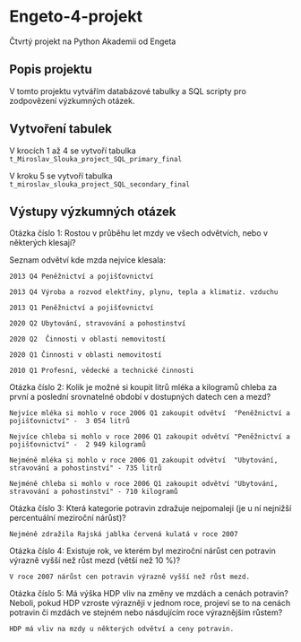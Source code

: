 # Engeto-4-projekt
Čtvrtý projekt na Python Akademii od Engeta
## Popis projektu
V tomto projektu vytvářím databázové tabulky a SQL scripty pro zodpovězení výzkumných otázek.
## Vytvoření tabulek
V krocích 1 až 4 se vytvoří tabulka ```t_Miroslav_Slouka_project_SQL_primary_final```  

V kroku 5 se vytvoří tabulka ```t_miroslav_slouka_project_SQL_secondary_final```
## Výstupy výzkumných otázek
Otázka číslo 1: Rostou v průběhu let mzdy ve všech odvětvích, nebo v některých klesají?

Seznam odvětví kde mzda nejvíce klesala:

    2013 Q4	Peněžnictví a pojišťovnictví

    2013 Q4	Výroba a rozvod elektřiny, plynu, tepla a klimatiz. vzduchu

    2013 Q1	Peněžnictví a pojišťovnictví

    2020 Q2	Ubytování, stravování a pohostinství

    2020 Q2  Činnosti v oblasti nemovitostí

    2020 Q1	Činnosti v oblasti nemovitostí

    2010 Q1	Profesní, vědecké a technické činnosti

Otázka číslo 2: Kolik je možné si koupit litrů mléka a kilogramů chleba za první a poslední srovnatelné období v dostupných datech cen a mezd?

    Nejvíce mléka si mohlo v roce 2006 Q1 zakoupit odvětví	"Peněžnictví a pojišťovnictví" -  3 054 litrů
    
    Nejvíce chleba si mohlo v roce 2006 Q1 zakoupit odvětví	"Peněžnictví a pojišťovnictví" -  2 949 kilogramů 

    Nejméně mléka si mohlo v roce 2006 Q1 zakoupit odvětví	"Ubytování, stravování a pohostinství" - 735 litrů
    
    Nejméně chleba si mohlo v roce 2006 Q1 zakoupit odvětví	"Ubytování, stravování a pohostinství" - 710 kilogramů

Otázka číslo 3: Která kategorie potravin zdražuje nejpomaleji (je u ní nejnižší percentuální meziroční nárůst)?

    Nejméně zdražila Rajská jablka červená kulatá v roce 2007

Otázka číslo 4: Existuje rok, ve kterém byl meziroční nárůst cen potravin výrazně vyšší než růst mezd (větší než 10 %)?

    V roce 2007 nárůst cen potravin výrazně vyšší než růst mezd. 

Otázka číslo 5: Má výška HDP vliv na změny ve mzdách a cenách potravin? Neboli, pokud HDP vzroste výrazněji v jednom roce, projeví se to na cenách potravin či mzdách ve stejném nebo násdujícím roce výraznějším růstem?     

    HDP má vliv na mzdy u některých odvětví a ceny potravin.
